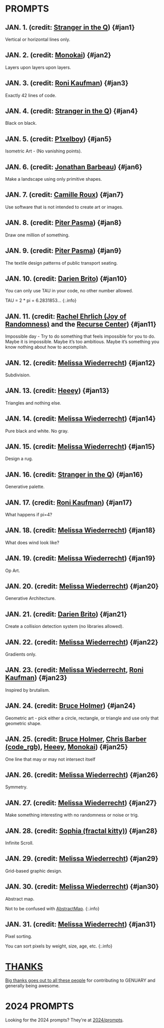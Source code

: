 # PROMPTS

## JAN. 1. <span class="credit">(credit: [Stranger in the Q](https://x.com/stranger_intheq))</span> {#jan1}

Vertical or horizontal lines only.

## JAN. 2. <span class="credit">(credit: [Monokai](https://monokai.com/))</span> {#jan2}

Layers upon layers upon layers.

## JAN. 3. <span class="credit">(credit: [Roni Kaufman](https://ronikaufman.github.io/))</span> {#jan3}

Exactly 42 lines of code.

## JAN. 4. <span class="credit">(credit: [Stranger in the Q](https://x.com/stranger_intheq))</span> {#jan4}

Black on black.

## JAN. 5. <span class="credit">(credit: [P1xelboy](https://linktr.ee/p1x3lboy))</span> {#jan5}

Isometric Art - (No vanishing points).

## JAN. 6. <span class="credit">(credit: [Jonathan Barbeau](#))</span> {#jan6}

Make a landscape using only primitive shapes.

## JAN. 7. <span class="credit">(credit: [Camille Roux](https://art.camilleroux.com/))</span> {#jan7}

Use software that is not intended to create art or images.

## JAN. 8. <span class="credit">(credit: [Piter Pasma](https://twitter.com/piterpasma))</span> {#jan8}

Draw one million of something.

## JAN. 9. <span class="credit">(credit: [Piter Pasma](https://twitter.com/piterpasma))</span> {#jan9}

The textile design patterns of public transport seating.

## JAN. 10. <span class="credit">(credit: [Darien Brito](https://darienbrito.com/))</span> {#jan10}

You can only use TAU in your code, no other number allowed.

TAU = 2 * pi = 6.2831853...
{:.info}

## JAN. 11. <span class="credit">(credit: [Rachel Ehrlich (Joy of Randomness)](#) and the [Recurse Center](https://www.recurse.com/))</span> {#jan11}

Impossible day - Try to do something that feels impossible for you to do. Maybe it is impossible. Maybe it’s too ambitious. Maybe it’s something you know nothing about how to accomplish.

## JAN. 12. <span class="credit">(credit: [Melissa Wiederrecht](https://melissawiederrecht.com/))</span> {#jan12}

Subdivision.

## JAN. 13. <span class="credit">(credit: [Heeey](https://heeey.art/))</span> {#jan13}

Triangles and nothing else.

## JAN. 14. <span class="credit">(credit: [Melissa Wiederrecht](https://melissawiederrecht.com/))</span> {#jan14}

Pure black and white. No gray.

## JAN. 15. <span class="credit">(credit: [Melissa Wiederrecht](https://melissawiederrecht.com/))</span> {#jan15}

Design a rug.

## JAN. 16. <span class="credit">(credit: [Stranger in the Q](https://x.com/stranger_intheq))</span> {#jan16}

Generative palette.

## JAN. 17. <span class="credit">(credit: [Roni Kaufman](https://ronikaufman.github.io/))</span> {#jan17}

What happens if pi=4?

## JAN. 18. <span class="credit">(credit: [Melissa Wiederrecht](https://melissawiederrecht.com/))</span> {#jan18}

What does wind look like?

## JAN. 19. <span class="credit">(credit: [Melissa Wiederrecht](https://melissawiederrecht.com/))</span> {#jan19}

Op Art.

## JAN. 20. <span class="credit">(credit: [Melissa Wiederrecht](https://melissawiederrecht.com/))</span> {#jan20}

Generative Architecture.

## JAN. 21. <span class="credit">(credit: [Darien Brito](https://darienbrito.com/))</span> {#jan21}

Create a collision detection system (no libraries allowed).

## JAN. 22. <span class="credit">(credit: [Melissa Wiederrecht](https://melissawiederrecht.com/))</span> {#jan22}

Gradients only.

## JAN. 23. <span class="credit">(credit: [Melissa Wiederrecht](https://melissawiederrecht.com/), [Roni Kaufman](https://ronikaufman.github.io/))</span> {#jan23}

Inspired by brutalism.

## JAN. 24. <span class="credit">(credit: [Bruce Holmer](https://www.instagram.com/bruceholmer/))</span> {#jan24}

Geometric art - pick either a circle, rectangle, or triangle and use only that geometric shape.

## JAN. 25. <span class="credit">(credit: [Bruce Holmer](https://www.instagram.com/bruceholmer/), [Chris Barber (code_rgb)](#), [Heeey](https://heeey.art/), [Monokai](https://monokai.com/))</span> {#jan25}

One line that may or may not intersect itself

## JAN. 26. <span class="credit">(credit: [Melissa Wiederrecht](https://melissawiederrecht.com/))</span> {#jan26}

Symmetry.

## JAN. 27. <span class="credit">(credit: [Melissa Wiederrecht](https://melissawiederrecht.com/))</span> {#jan27}

Make something interesting with no randomness or noise or trig.

## JAN. 28. <span class="credit">(credit: [Sophia (fractal kitty)](https://www.fractalkitty.com/))</span> {#jan28}

Infinite Scroll.

## JAN. 29. <span class="credit">(credit: [Melissa Wiederrecht](https://melissawiederrecht.com/))</span> {#jan29}

Grid-based graphic design.

## JAN. 30. <span class="credit">(credit: [Melissa Wiederrecht](https://melissawiederrecht.com/))</span> {#jan30}

Abstract map.

Not to be confused with [AbstractMap](https://docs.oracle.com/javase/8/docs/api/java/util/AbstractMap.html).
{:.info}

## JAN. 31. <span class="credit">(credit: [Melissa Wiederrecht](https://melissawiederrecht.com/))</span> {#jan31}

Pixel sorting.

You can sort pixels by weight, size, age, etc.
{:.info}

# [THANKS](thanks)

[Big thanks goes out to all these people](thanks) for contributing to GENUARY and generally being awesome.

# 2024 PROMPTS

Looking for the 2024 prompts? They're at [2024/prompts](2024/prompts).

<script>
  // this is the script to highlight the right prompt every day
  onload=_=>{
    let now = new Date(),
        year = now.getFullYear(),
        month = now.getMonth(),
        day = now.getDate();

    if (year !== 2025 || month !== 0) return; // The if statement makes sure we only highlight days in January 2023 (TODO: somebody please update this comment)
    let hash = `#jan${day}`;
    if (!location.hash) location = hash;
    let h2 = document.querySelector(hash);
    h2.classList.add("today");
    let p = document.createElement("p");
    p.className="share";
    p.innerHTML=`Share your results using the hashtags <b>#genuary${day}</b> (this prompt) and <b>#genuary</b>!`;
    h2.after(p)
  }
</script>
